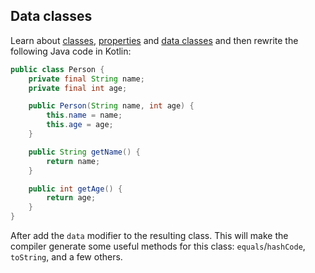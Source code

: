 ## Data classes

Learn about [classes](http://kotlinlang.org/docs/reference/classes.html),
[properties](http://kotlinlang.org/docs/reference/properties.html)
and [data classes](https://kotlinlang.org/docs/reference/data-classes.html)
and then rewrite the following Java code in Kotlin:

```java
public class Person {
    private final String name;
    private final int age;

    public Person(String name, int age) {
        this.name = name;
        this.age = age;
    }

    public String getName() {
        return name;
    }

    public int getAge() {
        return age;
    }
}
```

After add the `data` modifier to the resulting class.
This will make the compiler generate some useful methods for this class: `equals`/`hashCode`, `toString`, and a few others.
